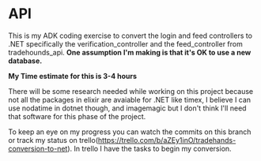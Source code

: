 # API
This is my ADK coding exercise to convert the login and feed controllers to .NET specifically the verification_controller and the feed_controller from tradehounds_api. **One assumption I'm making is that it's OK to use a new database.**


**My Time estimate for this is 3-4 hours** 


There will be some research needed while working on this project because not all the packages in elixir are avaiable for .NET 
 like timex, I believe I can use nodatime in dotnet though, and imagemagic but I don't think I'll need that software for this phase of the project.
 
 
To keep an eye on my progress you can watch the commits on this branch or track my status on trello(https://trello.com/b/aZEy1inO/tradehands-conversion-to-net). In trello I have the tasks to begin my conversion.

